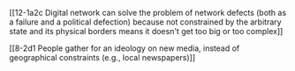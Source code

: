 [[12-1a2c Digital network can solve the problem of network defects (both as a failure and a political defection) because not constrained by the arbitrary state and its physical borders means it doesn't get too big or too complex]]

[[8-2d1 People gather for an ideology on new media, instead of geographical constraints (e.g., local newspapers)]]
